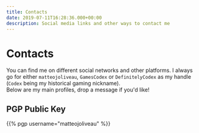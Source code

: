 ```yaml
---
title: Contacts
date: 2019-07-11T16:28:36.000+00:00
description: Social media links and other ways to contact me
---
```

<!-- markdownlint-disable single-h1-->
# Contacts

You can find me on different social networks and other platforms. I always go for either `matteojoliveau`, `GamesCodex` or `DefinitelyCodex` as my handle 
(`Codex` being my historical gaming nickname).  
Below are my main profiles, drop a message if you'd like!

<div class="level">
    <div class="level-left">
        <a class="level-item" target="_blank" rel="noopener" href="mailto://matteojoliveau+contacts@gmail.com">
            <span class="icon is-large">
              <i class="fas fa-envelope is-size-2" title="matteojoliveau's Email"></i>
            </span>
        </a>
        <a class="level-item" target="_blank" rel="noopener" href="https://t.me/gamescodex">
            <span class="icon is-large">
              <i class="fab fa-telegram-plane is-size-2" title="matteojoliveau's Telegram Account"></i>
            </span>
        </a>
        <a class="level-item" target="_blank" rel="noopener" href="https://github.com/matteojoliveau">
            <span class="icon is-large">
              <i class="fab fa-github is-size-2" title="matteojoliveau's GitHub Profile"></i>
            </span>
        </a>
        <a class="level-item" target="_blank" rel="noopener" href="https://twitter.com/matteojoliveau">
            <span class="icon is-large">
              <i class="fab fa-twitter is-size-2" title="matteojoliveau's Twitter Profile"></i>
            </span>
        </a>
        <a class="level-item" target="_blank" rel="noopener" href="https://dev.to/matteojoliveau">
            <span class="icon is-large">
              <i class="fab fa-dev is-size-2" title="matteojoliveau's DEV Profile"></i>
            </span>
        </a>
        <a class="level-item" target="_blank" rel="noopener" href="https://twitch.tv/definitelycodex">
            <span class="icon is-large">
              <i class="fab fa-twitch is-size-2" title="definitelycodex's Twitch Channel"></i>
            </span>
        </a>
    </div>
</div>

## PGP Public Key

{{% pgp username="matteojoliveau" %}}